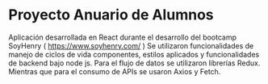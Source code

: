 # Proyecto Anuario de Alumnos
Aplicación desarrollada en React durante el desarrollo del bootcamp SoyHenry ( https://www.soyhenry.com/ )
Se utilizaron funcionalidades de manejo de ciclos de vida componentes, estilos aplicados y funcionalidades de backend bajo node js.
Para el flujo de datos se utilizaron librerías Redux. Mientras que para el consumo de APIs se usaron Axios y Fetch.
